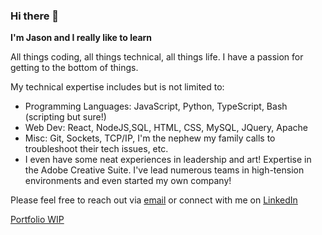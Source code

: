### Hi there 👋

**I'm Jason and I really like to learn**

All things coding, all things technical, all things life. I have a passion for getting to the bottom of things. 

My technical expertise includes but is not limited to: 

- Programming Languages: JavaScript, Python, TypeScript, Bash (scripting but sure!)
- Web Dev: React, NodeJS,SQL, HTML, CSS, MySQL, JQuery, Apache
- Misc: Git, Sockets, TCP/IP, I'm the nephew my family calls to troubleshoot their tech issues, etc. 
- I even have some neat experiences in leadership and art! Expertise in the Adobe Creative Suite. I've lead numerous teams in high-tension environments and even started my own company! 

Please feel free to reach out via [email](mailto:lpsjsn94+githubcontact@gmail.com) or connect with me on [LinkedIn](https://www.linkedin.com/in/jsnlps94/)

[Portfolio WIP](https://jsn-lps.github.io/)

